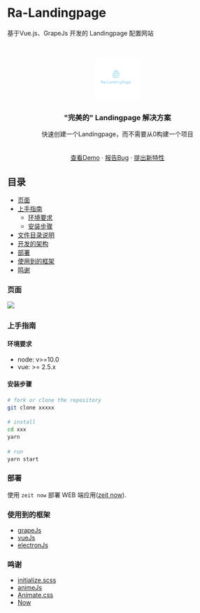 # Ra-Landingpage
基于Vue.js、GrapeJs 开发的 Landingpage 配置网站

<!-- PROJECT SHIELDS -->
<!-- 
[![Contributors][contributors-shield]][contributors-url]
[![Forks][forks-shield]][forks-url]
[![Stargazers][stars-shield]][stars-url]
[![Issues][issues-shield]][issues-url]
[![MIT License][license-shield]][license-url]
[![LinkedIn][linkedin-shield]][linkedin-url] -->

<!-- PROJECT LOGO -->
<br />

<p align="center">
  <a href="https://github.com/shaojintian/Best_README_template/">
    <img src="./src/assets/logo/ldp.png" alt="Logo" width=100" height="100">
  </a>

  <h3 align="center">"完美的" Landingpage 解决方案</h3>
  <p align="center">
    快速创建一个Landingpage，而不需要从0构建一个项目
    <br />
    <!-- <a href="https://github.com/shaojintian/Best_README_template"><strong>探索本项目的文档 »</strong></a> -->
    <br />
    <br />
    <a href="https://github.com/shaojintian/Best_README_template">查看Demo</a>
    ·
    <a href="https://github.com/shaojintian/Best_README_template/issues">报告Bug</a>
    ·
    <a href="https://github.com/shaojintian/Best_README_template/issues">提出新特性</a>
  </p>

</p>



## 目录

- [页面](#页面)
- [上手指南](#上手指南)
  - [环境要求](#环境要求)
  - [安装步骤](#安装步骤)
- [文件目录说明](#文件目录说明)
- [开发的架构](#开发的架构)
- [部署](#部署)
- [使用到的框架](#使用到的框架)
- [鸣谢](#鸣谢)

### 页面
![](./src/assets/demo.png)

### 上手指南

#### 环境要求
- node: v>=10.0
- vue: >= 2.5.x


#### 安装步骤
```sh
# fork or clone the repository
git clone xxxxx

# install
cd xxx
yarn 

# run
yarn start

```



### 部署

使用 `zeit now` 部署 WEB 端应用([zeit now](https://zeit.co/)).

### 使用到的框架

- [grapeJs](https://github.com/artf/grapesjs)
- [vueJs](https://www.google.com/search?q=vue.js&oq=vue.js&aqs=chrome..69i57j0l2j69i65l2j69i61l3.4501j0j4&sourceid=chrome&ie=UTF-8)
- [electronJs](https://www.electronjs.org/)


### 鸣谢

- [initialize.scss](https://github.com/jeroenoomsNL/initialize-css/blob/master/src/styles/initialize.scss)
- [animeJs](https://animejs.com/documentation/#round)
- [Animate.css](https://daneden.github.io/animate.css/)
- [Now](https://zeit.co/)
